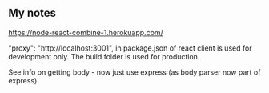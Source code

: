 ## My notes
https://node-react-combine-1.herokuapp.com/

"proxy": "http://localhost:3001", in package.json of react client is used for development only.
The build folder is used for production.

See info on getting body - now just use express (as body parser now part of express).
